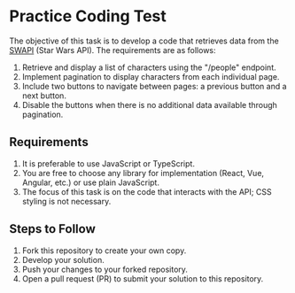 # Practice Coding Test

The objective of this task is to develop a code that retrieves data from the [SWAPI](https://swapi.dev/) (Star Wars API). The requirements are as follows:
1. Retrieve and display a list of characters using the "/people" endpoint.
2. Implement pagination to display characters from each individual page.
3. Include two buttons to navigate between pages: a previous button and a next button.
4. Disable the buttons when there is no additional data available through pagination.


## Requirements
1. It is preferable to use JavaScript or TypeScript.
2. You are free to choose any library for implementation (React, Vue, Angular, etc.) or use plain JavaScript.
3. The focus of this task is on the code that interacts with the API; CSS styling is not necessary.

## Steps to Follow
1. Fork this repository to create your own copy.
2. Develop your solution.
3. Push your changes to your forked repository.
4. Open a pull request (PR) to submit your solution to this repository.
